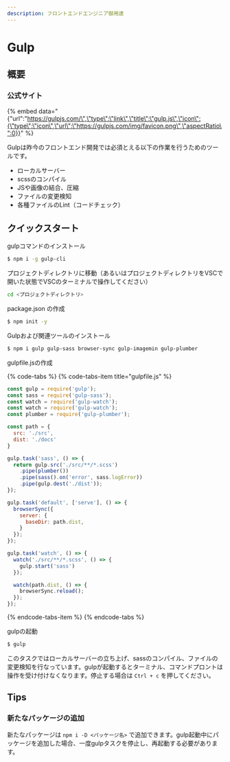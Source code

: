 ```yaml
---
description: フロントエンドエンジニア御用達
---
```


# Gulp

## 概要

### 公式サイト

{% embed data="{\"url\":\"https://gulpjs.com/\",\"type\":\"link\",\"title\":\"gulp.js\",\"icon\":{\"type\":\"icon\",\"url\":\"https://gulpjs.com/img/favicon.png\",\"aspectRatio\":0}}" %}

Gulpは昨今のフロントエンド開発では必須とえる以下の作業を行うためのツールです。

* ローカルサーバー
* scssのコンパイル
* JSや画像の結合、圧縮
* ファイルの変更検知
* 各種ファイルのLint（コードチェック）

## クイックスタート

gulpコマンドのインストール

```bash
$ npm i -g gulp-cli
```

プロジェクトディレクトリに移動（あるいはプロジェクトディレクトリをVSCで開いた状態でVSCのターミナルで操作してください）

```bash
cd <プロジェクトディレクトリ>
```

package.json の作成

```bash
$ npm init -y
```

Gulpおよび関連ツールのインストール

```bash
$ npm i gulp gulp-sass browser-sync gulp-imagemin gulp-plumber
```

gulpfile.jsの作成

{% code-tabs %}
{% code-tabs-item title="gulpfile.js" %}
```javascript
const gulp = require('gulp');
const sass = require('gulp-sass');
const watch = require('gulp-watch');
const watch = require('gulp-watch');
const plumber = require('gulp-plumber');

const path = {
  src: './src',
  dist: './docs'
}

gulp.task('sass', () => {
  return gulp.src('./src/**/*.scss')
    .pipe(plumber())
    .pipe(sass().on('error', sass.logError))
    .pipe(gulp.dest('./dist'));
});

gulp.task('default', ['serve'], () => {
  browserSync({
    server: {
      baseDir: path.dist,
    }
  });
});

gulp.task('watch', () => {
  watch('./src/**/*.scss', () => {
    gulp.start('sass')
  });

  watch(path.dist, () => {
    browserSync.reload();
  });
});
```
{% endcode-tabs-item %}
{% endcode-tabs %}

gulpの起動

```bash
$ gulp
```

このタスクではローカルサーバーの立ち上げ、sassのコンパイル、ファイルの変更検知を行なっています。gulpが起動するとターミナル、コマンドプロントは操作を受け付けなくなります。停止する場合は `Ctrl + c` を押してください。

## Tips

### 新たなパッケージの追加

新たなパッケージは `npm i -D <パッケージ名>` で追加できます。gulp起動中にパッケージを追加した場合、一度gulpタスクを停止し、再起動する必要があります。



